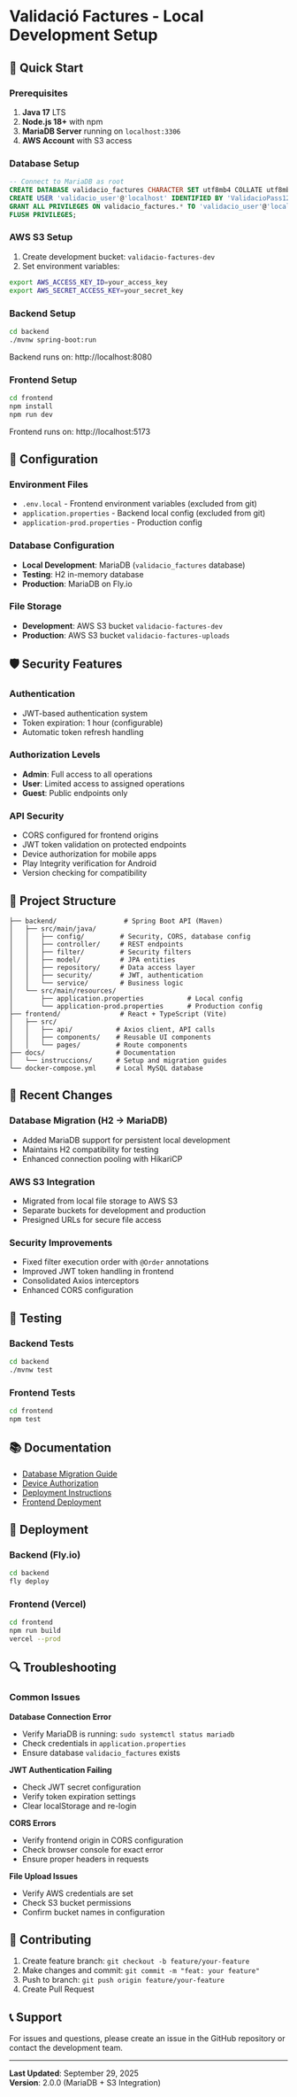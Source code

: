 # Validació Factures - Local Development Setup

## 🚀 Quick Start

### Prerequisites
1. **Java 17** LTS
2. **Node.js 18+** with npm
3. **MariaDB Server** running on `localhost:3306`
4. **AWS Account** with S3 access

### Database Setup
```sql
-- Connect to MariaDB as root
CREATE DATABASE validacio_factures CHARACTER SET utf8mb4 COLLATE utf8mb4_unicode_ci;
CREATE USER 'validacio_user'@'localhost' IDENTIFIED BY 'ValidacioPass123!';
GRANT ALL PRIVILEGES ON validacio_factures.* TO 'validacio_user'@'localhost';
FLUSH PRIVILEGES;
```

### AWS S3 Setup
1. Create development bucket: `validacio-factures-dev`
2. Set environment variables:
```bash
export AWS_ACCESS_KEY_ID=your_access_key
export AWS_SECRET_ACCESS_KEY=your_secret_key
```

### Backend Setup
```bash
cd backend
./mvnw spring-boot:run
```
Backend runs on: http://localhost:8080

### Frontend Setup
```bash
cd frontend
npm install
npm run dev
```
Frontend runs on: http://localhost:5173

## 🔧 Configuration

### Environment Files
- `.env.local` - Frontend environment variables (excluded from git)
- `application.properties` - Backend local config (excluded from git)
- `application-prod.properties` - Production config

### Database Configuration
- **Local Development**: MariaDB (`validacio_factures` database)
- **Testing**: H2 in-memory database
- **Production**: MariaDB on Fly.io

### File Storage
- **Development**: AWS S3 bucket `validacio-factures-dev`
- **Production**: AWS S3 bucket `validacio-factures-uploads`

## 🛡️ Security Features

### Authentication
- JWT-based authentication system
- Token expiration: 1 hour (configurable)
- Automatic token refresh handling

### Authorization Levels
- **Admin**: Full access to all operations
- **User**: Limited access to assigned operations
- **Guest**: Public endpoints only

### API Security
- CORS configured for frontend origins
- JWT token validation on protected endpoints
- Device authorization for mobile apps
- Play Integrity verification for Android
- Version checking for compatibility

## 📁 Project Structure

```
├── backend/                 # Spring Boot API (Maven)
│   ├── src/main/java/
│   │   ├── config/         # Security, CORS, database config
│   │   ├── controller/     # REST endpoints
│   │   ├── filter/         # Security filters
│   │   ├── model/          # JPA entities
│   │   ├── repository/     # Data access layer
│   │   ├── security/       # JWT, authentication
│   │   └── service/        # Business logic
│   └── src/main/resources/
│       ├── application.properties           # Local config
│       └── application-prod.properties      # Production config
├── frontend/               # React + TypeScript (Vite)
│   ├── src/
│   │   ├── api/           # Axios client, API calls
│   │   ├── components/    # Reusable UI components
│   │   └── pages/         # Route components
├── docs/                  # Documentation
│   └── instruccions/      # Setup and migration guides
└── docker-compose.yml     # Local MySQL database
```

## 🔄 Recent Changes

### Database Migration (H2 → MariaDB)
- Added MariaDB support for persistent local development
- Maintains H2 compatibility for testing
- Enhanced connection pooling with HikariCP

### AWS S3 Integration
- Migrated from local file storage to AWS S3
- Separate buckets for development and production
- Presigned URLs for secure file access

### Security Improvements
- Fixed filter execution order with `@Order` annotations
- Improved JWT token handling in frontend
- Consolidated Axios interceptors
- Enhanced CORS configuration

## 🧪 Testing

### Backend Tests
```bash
cd backend
./mvnw test
```

### Frontend Tests
```bash
cd frontend
npm test
```

## 📚 Documentation

- [Database Migration Guide](docs/instruccions/MIGRATION_H2_TO_MARIADB_S3.md)
- [Device Authorization](docs/instruccions/README-Autoritzacio-Dispositius_i_Control-de-Versions.md)
- [Deployment Instructions](docs/instruccions/DEPLOY_FLYIO.md)
- [Frontend Deployment](docs/instruccions/DEPLOY_VERCEL.md)

## 🚀 Deployment

### Backend (Fly.io)
```bash
cd backend
fly deploy
```

### Frontend (Vercel)
```bash
cd frontend
npm run build
vercel --prod
```

## 🔍 Troubleshooting

### Common Issues

**Database Connection Error**
- Verify MariaDB is running: `sudo systemctl status mariadb`
- Check credentials in `application.properties`
- Ensure database `validacio_factures` exists

**JWT Authentication Failing**
- Check JWT secret configuration
- Verify token expiration settings
- Clear localStorage and re-login

**CORS Errors**
- Verify frontend origin in CORS configuration
- Check browser console for exact error
- Ensure proper headers in requests

**File Upload Issues**
- Verify AWS credentials are set
- Check S3 bucket permissions
- Confirm bucket names in configuration

## 🤝 Contributing

1. Create feature branch: `git checkout -b feature/your-feature`
2. Make changes and commit: `git commit -m "feat: your feature"`
3. Push to branch: `git push origin feature/your-feature`
4. Create Pull Request

## 📞 Support

For issues and questions, please create an issue in the GitHub repository or contact the development team.

---

**Last Updated**: September 29, 2025  
**Version**: 2.0.0 (MariaDB + S3 Integration)